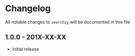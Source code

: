 # Changelog

All notable changes to `searchzy` will be documented in this file

## 1.0.0 - 201X-XX-XX

- initial release
